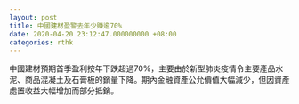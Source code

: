 ```yaml
---
layout: post
title: 中國建材盈警去年少賺逾70%
date: 2020-04-20 23:12:47.000000000 +08:00
categories: rthk
---
```


中國建材預期首季盈利按年下跌超過70%，主要由於新型肺炎疫情令主要產品水泥、商品混凝土及石膏板的銷量下降。期內金融資產公允價值大幅減少，但因資產處置收益大幅增加而部分抵銷。
